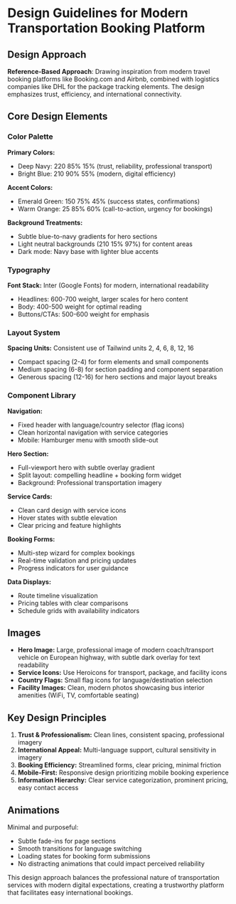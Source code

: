 # Design Guidelines for Modern Transportation Booking Platform

## Design Approach
**Reference-Based Approach**: Drawing inspiration from modern travel booking platforms like Booking.com and Airbnb, combined with logistics companies like DHL for the package tracking elements. The design emphasizes trust, efficiency, and international connectivity.

## Core Design Elements

### Color Palette
**Primary Colors:**
- Deep Navy: 220 85% 15% (trust, reliability, professional transport)
- Bright Blue: 210 90% 55% (modern, digital efficiency)

**Accent Colors:**
- Emerald Green: 150 75% 45% (success states, confirmations)
- Warm Orange: 25 85% 60% (call-to-action, urgency for bookings)

**Background Treatments:**
- Subtle blue-to-navy gradients for hero sections
- Light neutral backgrounds (210 15% 97%) for content areas
- Dark mode: Navy base with lighter blue accents

### Typography
**Font Stack:** Inter (Google Fonts) for modern, international readability
- Headlines: 600-700 weight, larger scales for hero content
- Body: 400-500 weight for optimal reading
- Buttons/CTAs: 500-600 weight for emphasis

### Layout System
**Spacing Units:** Consistent use of Tailwind units 2, 4, 6, 8, 12, 16
- Compact spacing (2-4) for form elements and small components
- Medium spacing (6-8) for section padding and component separation
- Generous spacing (12-16) for hero sections and major layout breaks

### Component Library

**Navigation:**
- Fixed header with language/country selector (flag icons)
- Clean horizontal navigation with service categories
- Mobile: Hamburger menu with smooth slide-out

**Hero Section:**
- Full-viewport hero with subtle overlay gradient
- Split layout: compelling headline + booking form widget
- Background: Professional transportation imagery

**Service Cards:**
- Clean card design with service icons
- Hover states with subtle elevation
- Clear pricing and feature highlights

**Booking Forms:**
- Multi-step wizard for complex bookings
- Real-time validation and pricing updates
- Progress indicators for user guidance

**Data Displays:**
- Route timeline visualization
- Pricing tables with clear comparisons
- Schedule grids with availability indicators

## Images
- **Hero Image:** Large, professional image of modern coach/transport vehicle on European highway, with subtle dark overlay for text readability
- **Service Icons:** Use Heroicons for transport, package, and facility icons
- **Country Flags:** Small flag icons for language/destination selection
- **Facility Images:** Clean, modern photos showcasing bus interior amenities (WiFi, TV, comfortable seating)

## Key Design Principles
1. **Trust & Professionalism:** Clean lines, consistent spacing, professional imagery
2. **International Appeal:** Multi-language support, cultural sensitivity in imagery
3. **Booking Efficiency:** Streamlined forms, clear pricing, minimal friction
4. **Mobile-First:** Responsive design prioritizing mobile booking experience
5. **Information Hierarchy:** Clear service categorization, prominent pricing, easy contact access

## Animations
Minimal and purposeful:
- Subtle fade-ins for page sections
- Smooth transitions for language switching
- Loading states for booking form submissions
- No distracting animations that could impact perceived reliability

This design approach balances the professional nature of transportation services with modern digital expectations, creating a trustworthy platform that facilitates easy international bookings.